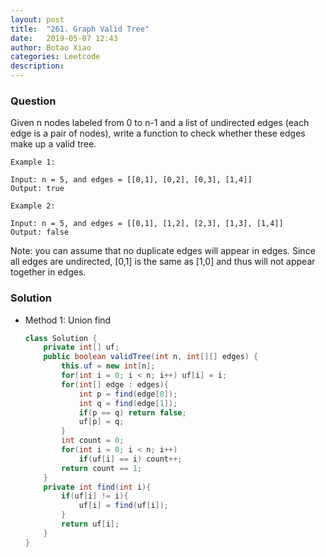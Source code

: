 ```yaml
---
layout: post
title:  "261. Graph Valid Tree"
date:   2019-05-07 12:43
author: Botao Xiao
categories: Leetcode
description:
---
```

### Question
Given n nodes labeled from 0 to n-1 and a list of undirected edges (each edge is a pair of nodes), write a function to check whether these edges make up a valid tree.

```
Example 1:

Input: n = 5, and edges = [[0,1], [0,2], [0,3], [1,4]]
Output: true

Example 2:

Input: n = 5, and edges = [[0,1], [1,2], [2,3], [1,3], [1,4]]
Output: false
```

Note: you can assume that no duplicate edges will appear in edges. Since all edges are undirected, [0,1] is the same as [1,0] and thus will not appear together in edges.


### Solution
* Method 1: Union find
    ```Java
   class Solution {
        private int[] uf;
        public boolean validTree(int n, int[][] edges) {
            this.uf = new int[n];
            for(int i = 0; i < n; i++) uf[i] = i;
            for(int[] edge : edges){
                int p = find(edge[0]);
                int q = find(edge[1]);
                if(p == q) return false;
                uf[p] = q;
            }
            int count = 0;
            for(int i = 0; i < n; i++)
                if(uf[i] == i) count++;
            return count == 1;
        }
        private int find(int i){
            if(uf[i] != i){
                uf[i] = find(uf[i]);
            }
            return uf[i];
        }
    }
   ```